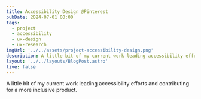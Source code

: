 ```yaml
---
title: Accessibility Design @Pinterest
pubDate: 2024-07-01 00:00
tags:
  - project
  - accessibility
  - ux-design
  - ux-research
imgUrl: '../../assets/project-accessibility-design.png'
description: A little bit of my current work leading accessibility efforts and contributing for a more inclusive product. 
layout: '../../layouts/BlogPost.astro'
live: false
---
```


A little bit of my current work leading accessibility efforts and contributing for a more inclusive product. 
